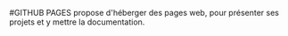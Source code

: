 #GITHUB PAGES
propose d'héberger des pages web, pour présenter ses projets et y mettre la documentation.
